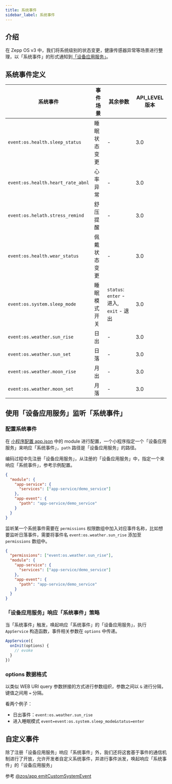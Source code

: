 ```yaml
---
title: 系统事件
sidebar_label: 系统事件
---
```


## 介绍

在 Zepp OS v3 中，我们将系统级别的状态变更，健康传感器异常等场景进行整理，以「系统事件」的形式通知到[「设备应用服务」](./app-service.md)。

## 系统事件定义

| 系统事件                          | 事件场景     | 其余参数                                | API_LEVEL 版本 |
| --------------------------------- | ------------ | --------------------------------------- | -------------- |
| `event:os.health.sleep_status`    | 睡眠状态变更 | -                                       | 3.0            |
| `event:os.health.heart_rate_abnl` | 心率异常     | -                                       | 3.0            |
| `event:os.helath.stress_remind`   | 舒压提醒     | -                                       | 3.0            |
| `event:os.health.wear_status`     | 佩戴状态变更 | -                                       | 3.0            |
| `event:os.system.sleep_mode`      | 睡眠模式开关 | `status`: `enter` - 进入, `exit` - 退出 | 3.0            |
| `event:os.weather.sun_rise`       | 日出         | -                                       | 3.0            |
| `event:os.weather.sun_set`       | 日落         | -                                       | 3.0            |
| `event:os.weather.moon_rise`      | 月出         | -                                       | 3.0            |
| `event:os.weather.moon_set`       | 月落         | -                                       | 3.0            |

## 使用「设备应用服务」监听「系统事件」

### 配置系统事件

在 [小程序配置 app.json](../../../reference/app-json.mdx) 中的 module 进行配置，一个小程序指定一个「设备应用服务」来响应「系统事件」，`path` 路径是「设备应用服务」的路径。

编码过程中先注册「设备应用服务」，从注册的「设备应用服务」中，指定一个来响应「系统事件」，参考示例配置。

```json
{
  "module": {
    "app-service": {
      "services": ["app-service/demo_service"]
    },
    "app-event": {
      "path": "app-service/demo_service"
    }
  }
}
```

监听某一个系统事件需要在 `permissions` 权限数组中加入对应事件名称，比如想要监听日落事件，需要将事件名 `event:os.weather.sun_rise` 添加至 `permissions` 数组中。

```json
{
  "permissions": ["event:os.weather.sun_rise"],
  "module": {
    "app-service": {
      "services": ["app-service/demo_service"]
    },
    "app-event": {
      "path": "app-service/demo_service"
    }
  }
}
```

### 「设备应用服务」响应「系统事件」策略

当「系统事件」触发，唤起响应「系统事件」的「设备应用服务」，执行 `AppService` 构造函数，事件相关参数在 `options` 中传递。

```js
AppService({
  onInit(options) {
    // evoke
  }
})
```

<!-- // TODO: 这里有流程图 -->

### options 数据格式

以类似 WEB URI query 参数拼接的方式进行参数组织，参数之间以 `&` 进行分隔，键值之间用 `=` 分隔。

看两个例子：

- 日出事件：`event:os.weather.sun_rise`
- 进入睡眠模式 `event=event:os.system.sleep_mode&status=enter`

## 自定义事件

除了注册「设备应用服务」响应「系统事件」外，我们还将这套基于事件的通信机制进行了开放，允许开发者自定义系统事件，并进行事件派发，唤起响应「系统事件」的「设备应用服务」

参考 [@zos/app emitCustomSystemEvent](../../../reference/device-app-api/newAPI/app/emitCustomSystemEvent.mdx)
